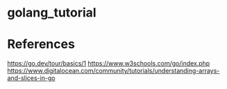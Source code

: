 # golang_tutorial



# References

https://go.dev/tour/basics/1
https://www.w3schools.com/go/index.php
https://www.digitalocean.com/community/tutorials/understanding-arrays-and-slices-in-go